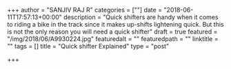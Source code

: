 +++
author = "SANJIV RAJ R"
categories = [""]
date = "2018-06-11T17:57:13+00:00"
description = "Quick shifters are handy when it comes to riding a bike in the track since it makes up-shifts lightening quick. But this is not the only reason you will need a quick shifter"
draft = true
featured = "/img/2018/06/A9930224.jpg"
featuredalt = ""
featuredpath = ""
linktitle = ""
tags = []
title = "Quick shifter Explained"
type = "post"

+++
